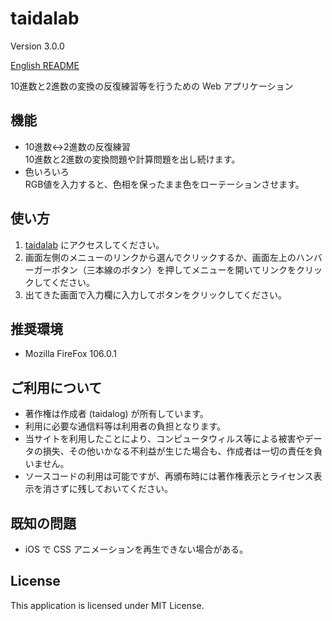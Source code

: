 # taidalab

Version 3.0.0

[English README](README.md)

10進数と2進数の変換の反復練習等を行うための Web アプリケーション


## 機能

- 10進数↔2進数の反復練習  
    10進数と2進数の変換問題や計算問題を出し続けます。
- 色いろいろ  
    RGB値を入力すると、色相を保ったまま色をローテーションさせます。


## 使い方

1. [taidalab](http://taidalog.html.xdomain.jp/) にアクセスしてください。
1. 画面左側のメニューのリンクから選んでクリックするか、画面左上のハンバーガーボタン（三本線のボタン）を押してメニューを開いてリンクをクリックしてください。
1. 出てきた画面で入力欄に入力してボタンをクリックしてください。


## 推奨環境

- Mozilla FireFox 106.0.1 


## ご利用について

- 著作権は作成者 (taidalog) が所有しています。
- 利用に必要な通信料等は利用者の負担となります。
- 当サイトを利用したことにより、コンピュータウィルス等による被害やデータの損失、その他いかなる不利益が生じた場合も、作成者は一切の責任を負いません。
- ソースコードの利用は可能ですが、再頒布時には著作権表示とライセンス表示を消さずに残しておいてください。


## 既知の問題

- iOS で CSS アニメーションを再生できない場合がある。


## License

This application is licensed under MIT License.
